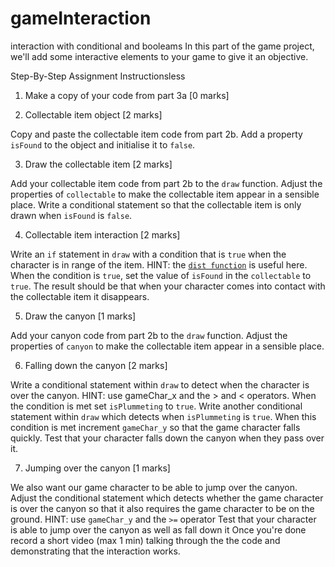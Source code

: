 # gameInteraction
interaction with conditional and booleams
In this part of the game project, we'll add some interactive elements to your game to give it an objective.

Step-By-Step Assignment Instructionsless 
1. Make a copy of your code from part 3a [0 marks]

2. Collectable item object [2 marks]

Copy and paste the collectable item code from part 2b.
Add a property `isFound` to the object and initialise it to `false`.

3. Draw the collectable item [2 marks]

Add your collectable item code from part 2b to the `draw` function.
Adjust the properties of `collectable` to make the collectable item appear in a sensible place.
Write a conditional statement so that the collectable item is only drawn when `isFound` is `false`.

4. Collectable item interaction [2 marks]

Write an `if` statement in `draw` with a condition that is `true` when the character is in range of the item. HINT: the [`dist function`]('https://p5js.org/reference/#/p5/dist') is useful here.
When the condition is `true`, set the value of `isFound` in the `collectable` to `true`.
The result should be that when your character comes into contact with the collectable item it disappears.

5. Draw the canyon [1 marks]

Add your canyon code from part 2b to the `draw` function.
Adjust the properties of `canyon` to make the collectable item appear in a sensible place.

6. Falling down the canyon [2 marks]

Write a conditional statement within `draw` to detect when the character is over the canyon. HINT: use gameChar_x and the > and < operators.
When the condition is met set `isPlummeting` to `true`.
Write another conditional statement within `draw` which detects when `isPlummeting` is `true`.
When this condition is met increment `gameChar_y` so that the game character falls quickly.
Test that your character falls down the canyon when they pass over it.

7. Jumping over the canyon [1 marks]

We also want our game character to be able to jump over the canyon.
Adjust the conditional statement which detects whether the game character is over the canyon so that it also requires the game character to be on the ground. HINT: use `gameChar_y` and the `>=` operator
Test that your character is able to jump over the canyon as well as fall down it
Once you're done record a short video (max 1 min) talking through the the code and demonstrating that the interaction works.
